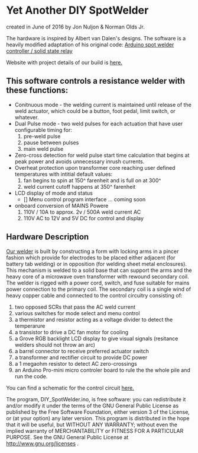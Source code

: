 # Yet Another DIY SpotWelder
created in June of 2016 by Jon Nuljon & Norman Olds Jr.

The hardware is inspired by Albert van Dalen's designs. The software is a heavily modified adaptation of his original code: [Arduino spot welder controller / solid state relay][bb3b1a05]

  [bb3b1a05]: http://www.avdweb.nl/arduino/hardware-interfacing/spot-welder-controller.html "van Dalen's Welder"

Website with project details of our build is [here.][ad17f465]

  [ad17f465]: http://nuljon.com/wp/index.php/projects-for-living/spot-welder/ "MOT Spot Welder Project"

  ## This software controls a resistance welder with these functions:
- Conitnuous mode - the welding current is maintained until release of the weld actuator, which could be a button, foot pedal, limit switch, or whatever.
- Dual Pulse mode - two weld pulses for each actuation that have user configurable timing for:
  1.   pre-weld pulse
  2.   pause between pulses
  3. main weld pulse
- Zero-cross detection for weld pulse start time calculation that begins at peak power and avoids unnecessary inrush currents.
- Overheat protection upon transformer core reaching user defined temperatures with intitial default values:
  1. fan begins to spin at 150^ farenheit and is full on at 300^
  2. weld current cutoff happens at 350^ farenheit
- LCD display of mode and status
  - []  Menu control program interface ... coming soon
- onboard conversion of MAINS Powere
  1. 110V / 10A to approx. 2v / 500A weld current AC
  2. 110V AC to 12V and 5V DC for control and display

## Hardware Description
 [Our welder][4a1f0bcd] is built by constructing a form with locking arms in a pincer fashion which provide for electrodes to be placed either adjacent (for battery tab welding) or in opposition (for welding sheet metal enclosures). This mechanism is welded to a solid base that can support the arms and the heavy core of a microwave oven transformer with rewound secondary coil. The welder is rigged with a power cord, switch, and fuse suitable for mains power connection to the primary coil. The secondary coil is a single wind of heavy copper cable and connected to the control circuitry consisting of:
  1. two opposed SCRs that pass the AC weld current
  2. various switches for mode select and menu control
  3. a thermistor and resistor acting as a voltage divider to detect the temperarure
  4. a transistor to drive a DC fan motor for cooling
  5. a Grove RGB backlight LCD display to give visual signals (resitance welders should not throw an arc)
  6. a barrel connector to receive preferred actuator switch
  7. a transformer and rectifier circuit to provide DC power
  8. a 1 megaohm resistor to detect AC zero-crossings
  9. an Arduino Pro-mini micro controler board to rule the the whole pile and run the code.

  [4a1f0bcd]: http://nuljon.com/wp/index.php/projects-for-living/spot-welder/spot-welder-v3-0-build/ "DIY_SpotWelder_v3-0_build"

You can find a schematic for the control circuit [here.][4871cd44]

  [4871cd44]: https://www.dropbox.com/s/4k4nrjpkoesbhgz/SpotWelder%20v3.0.pdf?dl=0 "DIY Spotwelder v3.0"


The program, DIY_SpotWelder.ino, is free software: you can redistribute it and/or modify it under the terms of the GNU General Public License as published by the Free Software Foundation, either version 3 of the License, or (at your option) any later version. This program is distributed in the hope that it will be useful, but WITHOUT ANY WARRANTY; without even the implied warranty of MERCHANTABILITY or FITNESS FOR A PARTICULAR PURPOSE. See the GNU General Public License at http://www.gnu.org/licenses .
